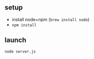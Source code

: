 ## setup
* install node+npm (```brew install node```)
* ```npm install```

## launch
```node server.js```
